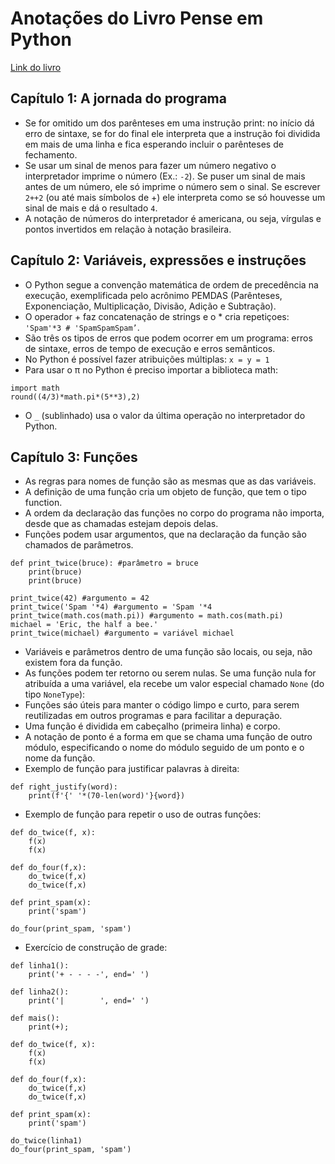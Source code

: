 # Anotações do Livro Pense em Python

[Link do livro](https://penseallen.github.io/PensePython2e/)

## Capítulo 1: A jornada do programa
* Se for omitido um dos parênteses em uma instrução print: no início dá erro de sintaxe, se for do final ele interpreta que a instrução foi dividida em mais de uma linha e fica esperando incluir o parênteses de fechamento.
* Se usar um sinal de menos para fazer um número negativo o interpretador imprime o número (Ex.: `-2`). Se puser um sinal de mais antes de um número, ele só imprime o número sem o sinal. Se escrever `2++2` (ou até mais símbolos de +) ele interpreta como se só houvesse um sinal de mais e dá o resultado `4`.
* A notação de números do interpretador é americana, ou seja, vírgulas e pontos invertidos em relação à notação brasileira.

## Capítulo 2: Variáveis, expressões e instruções
* O Python segue a convenção matemática de ordem de precedência na execução, exemplificada pelo  acrônimo PEMDAS (Parênteses, Exponenciação, Multiplicação, Divisão, Adição e Subtração).
* O operador + faz concatenação de strings e o * cria repetiçoes: `'Spam'*3 # 'SpamSpamSpam’`.
* São três os tipos de erros que podem ocorrer em um programa: erros de sintaxe, erros de tempo de execução e erros semânticos.
* No Python é possível fazer atribuições múltiplas: `x = y = 1`
* Para usar o π no Python é preciso importar a biblioteca math:
```
import math
round((4/3)*math.pi*(5**3),2)
```
* O `_` (sublinhado) usa o valor da última operação no interpretador do Python.

## Capítulo 3: Funções
* As regras para nomes de função são as mesmas que as das variáveis.
* A definição de uma função cria um objeto de função, que tem o tipo function.
* A ordem da declaração das funções no corpo do programa não importa, desde que as chamadas estejam depois delas.
* Funções podem usar argumentos, que na declaração da função são chamados de parâmetros.
```
def print_twice(bruce): #parâmetro = bruce
    print(bruce)
    print(bruce)

print_twice(42) #argumento = 42
print_twice('Spam '*4) #argumento = 'Spam '*4
print_twice(math.cos(math.pi)) #argumento = math.cos(math.pi)
michael = 'Eric, the half a bee.'
print_twice(michael) #argumento = variável michael
```
* Variáveis e parâmetros dentro de uma função são locais, ou seja, não existem fora da função.
* As funções podem ter retorno ou serem nulas. Se uma função nula for atribuída a uma variável, ela recebe um valor especial chamado `None` (do tipo `NoneType`):
* Funções sáo úteis para manter o código limpo e curto, para serem reutilizadas em outros programas e para facilitar a depuração.
* Uma função é dividida em cabeçalho (primeira linha) e corpo.
* A notação de ponto é a forma em que se chama uma função de outro módulo,  especificando o nome do módulo seguido de um ponto e o nome da função.
* Exemplo de função para justificar palavras à direita:
```
def right_justify(word):
    print(f'{' '*(70-len(word)'}{word})
```
* Exemplo de função para repetir o uso de outras funções:
```
def do_twice(f, x):
    f(x)
    f(x)

def do_four(f,x):
    do_twice(f,x)
    do_twice(f,x)

def print_spam(x):
    print('spam')

do_four(print_spam, 'spam')
```
* Exercício de construção de grade:
```
def linha1():
    print('+ - - - -', end=' ')

def linha2():
    print('|        ', end=' ')

def mais():
    print(+);

def do_twice(f, x):
    f(x)
    f(x)

def do_four(f,x):
    do_twice(f,x)
    do_twice(f,x)

def print_spam(x):
    print('spam')

do_twice(linha1)
do_four(print_spam, 'spam')
```